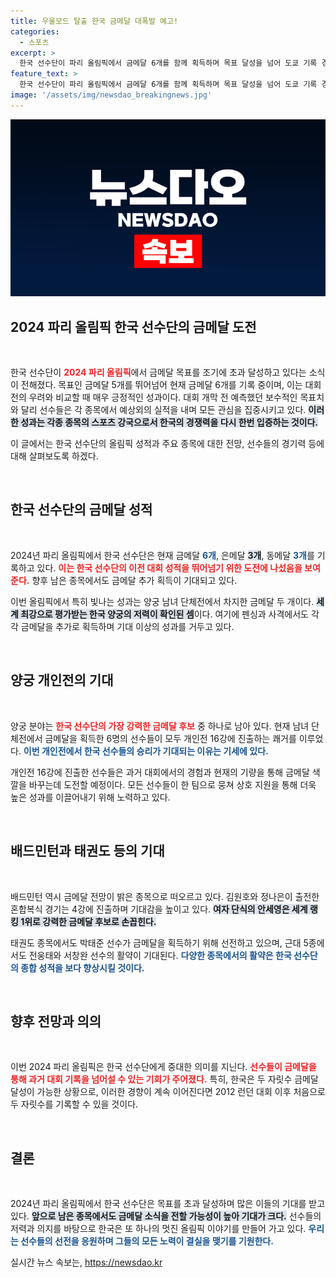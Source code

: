 ```yaml
---
title: 우울모드 탈출 한국 금메달 대폭발 예고!
categories:
  - 스포츠
excerpt: >
  한국 선수단이 파리 올림픽에서 금메달 6개를 함께 획득하며 목표 달성을 넘어 도쿄 기록 경신에 도전합니다. 상승세를 이어가며 두 자릿수 금메달 가능성도 커지고 있습니다!
feature_text: >
  한국 선수단이 파리 올림픽에서 금메달 6개를 함께 획득하며 목표 달성을 넘어 도쿄 기록 경신에 도전합니다. 상승세를 이어가며 두 자릿수 금메달 가능성도 커지고 있습니다!
image: '/assets/img/newsdao_breakingnews.jpg'
---
```


<p><img src="/assets/img/newsdao_breakingnews.jpg" alt="pcversion 속보" /></p>

<h2 data-ke-size="size26">2024 파리 올림픽 한국 선수단의 금메달 도전</h2>

<p data-ke-size="size16">&nbsp;</p>

<p>한국 선수단이 <b><span style="color: #ee2323;">2024 파리 올림픽</span></b>에서 금메달 목표를 조기에 초과 달성하고 있다는 소식이 전해졌다. 목표인 금메달 5개를 뛰어넘어 현재 금메달 6개를 기록 중이며, 이는 대회 전의 우려와 비교할 때 매우 긍정적인 성과이다. 대회 개막 전 예측했던 보수적인 목표치와 달리 선수들은 각 종목에서 예상외의 실적을 내며 모든 관심을 집중시키고 있다. <b><span style="background-color: #21538527;">이러한 성과는 각종 종목의 스포츠 강국으로서 한국의 경쟁력을 다시 한번 입증하는 것이다.</span></b>  </p>

<p>이 글에서는 한국 선수단의 올림픽 성적과 주요 종목에 대한 전망, 선수들의 경기력 등에 대해 살펴보도록 하겠다.</p>

<p data-ke-size="size16">&nbsp;</p>

<h2 data-ke-size="size26">한국 선수단의 금메달 성적</h2>

<p data-ke-size="size16">&nbsp;</p>

<p>2024년 파리 올림픽에서 한국 선수단은 현재 금메달 <b><span style="color: #1a5490;">6개</span></b>, 은메달 <b><span style="background-color: #21538527;">3개</span></b>, 동메달 <b><span style="color: #1a5490;">3개</span></b>를 기록하고 있다. <b><span style="color: #ee2323;">이는 한국 선수단의 이전 대회 성적을 뛰어넘기 위한 도전에 나섰음을 보여준다.</span></b> 향후 남은 종목에서도 금메달 추가 획득이 기대되고 있다.</p>

<p>이번 올림픽에서 특히 빛나는 성과는 양궁 남녀 단체전에서 차지한 금메달 두 개이다. <b><span style="background-color: #21538527;">세계 최강으로 평가받는 한국 양궁의 저력이 확인된 셈</span></b>이다. 여기에 펜싱과 사격에서도 각각 금메달을 추가로 획득하며 기대 이상의 성과를 거두고 있다.</p>

<p data-ke-size="size16">&nbsp;</p>

<h2 data-ke-size="size26">양궁 개인전의 기대</h2>

<p data-ke-size="size16">&nbsp;</p>

<p>양궁 분야는 <b><span style="color: #ee2323;">한국 선수단의 가장 강력한 금메달 후보</span></b> 중 하나로 남아 있다. 현재 남녀 단체전에서 금메달을 획득한 6명의 선수들이 모두 개인전 16강에 진출하는 쾌거를 이루었다. <b><span style="color: #1a5490;">이번 개인전에서 한국 선수들의 승리가 기대되는 이유는 기세에 있다.</span></b></p>

<p>개인전 16강에 진출한 선수들은 과거 대회에서의 경험과 현재의 기량을 통해 금메달 색깔을 바꾸는데 도전할 예정이다. 모든 선수들이 한 팀으로 뭉쳐 상호 지원을 통해 더욱 높은 성과를 이끌어내기 위해 노력하고 있다.</p>

<p data-ke-size="size16">&nbsp;</p>

<h2 data-ke-size="size26">배드민턴과 태권도 등의 기대</h2>

<p data-ke-size="size16">&nbsp;</p>

<p>배드민턴 역시 금메달 전망이 밝은 종목으로 떠오르고 있다. 김원호와 정나은이 출전한 혼합복식 경기는 4강에 진출하며 기대감을 높이고 있다. <b><span style="background-color: #21538527;">여자 단식의 안세영은 세계 랭킹 1위로 강력한 금메달 후보로 손꼽힌다.</span></b> </p>

<p>태권도 종목에서도 박태준 선수가 금메달을 획득하기 위해 선전하고 있으며, 근대 5종에서도 전웅태와 서창완 선수의 활약이 기대된다. <b><span style="color: #1a5490;">다양한 종목에서의 활약은 한국 선수단의 종합 성적을 보다 향상시킬 것이다.</span></b></p>

<p data-ke-size="size16">&nbsp;</p>

<h2 data-ke-size="size26">향후 전망과 의의</h2>

<p data-ke-size="size16">&nbsp;</p>

<p>이번 2024 파리 올림픽은 한국 선수단에게 중대한 의미를 지닌다. <b><span style="color: #ee2323;">선수들이 금메달을 통해 과거 대회 기록을 넘어설 수 있는 기회가 주어졌다.</span></b> 특히, 한국은 두 자릿수 금메달 달성이 가능한 상황으로, 이러한 경향이 계속 이어진다면 2012 런던 대회 이후 처음으로 두 자릿수를 기록할 수 있을 것이다.</p>

<p data-ke-size="size16">&nbsp;</p>

<h2 data-ke-size="size26">결론</h2>

<p data-ke-size="size16">&nbsp;</p>

<p>2024년 파리 올림픽에서 한국 선수단은 목표를 초과 달성하며 많은 이들의 기대를 받고 있다. <b><span style="background-color: #21538527;">앞으로 남은 종목에서도 금메달 소식을 전할 가능성이 높아 기대가 크다.</span></b> 선수들의 저력과 의지를 바탕으로 한국은 또 하나의 멋진 올림픽 이야기를 만들어 가고 있다. <b><span style="color: #1a5490;">우리는 선수들의 선전을 응원하며 그들의 모든 노력이 결실을 맺기를 기원한다.</span></b></p>
실시간 뉴스 속보는, <a href="https://newsdao.kr" rel="dofollow">https://newsdao.kr</a>


